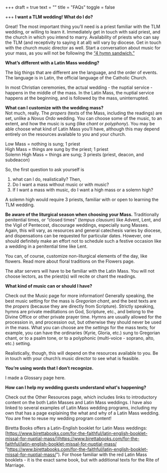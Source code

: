 +++
draft = true
text = ""
title = "FAQs"
toggle = false

+++
**I want a TLM wedding! What do I do?**

Great! The most important thing you’ll need is a priest familiar with the TLM wedding, or willing to learn it. Immediately get in touch with said priest, and the church in which you intend to marry. Availability of priests who can say the TLM (and receptivity to saying it at all) will vary by diocese. Get in touch with the church music director as well. Start a conversation about music for your mass, as you will not be following the [“4 hymn sandwich.”](https://www.catholiceducation.org/en/culture/music/propers-of-the-mass-vs-the-four-hymn-sandwich.html)

**What’s different with a Latin Mass wedding?**

The big things that are different are the language, and the order of events. The language is in Latin, the official language of the Catholic Church.

In most Christian ceremonies, the actual wedding - the nuptial service - happens in the middle of the mass. In the Latin Mass, the nuptial service happens at the beginning, and is followed by the mass, uninterrupted.

**What can I customize with the wedding mass?**  
Not much, really. The _propers_ (texts of the Mass, including the readings) are set, unlike a _Novus Ordo_ wedding. You can choose some of the music, to an extent, and how the music is sung (like _chant_ or _polyphony_). You may be able choose what kind of Latin Mass you’ll have, although this may depend entirely on the resources available to you and your church.

Low Mass = nothing is sung; 1 priest  
High Mass = things are sung by the priest; 1 priest  
Solemn High Mass = things are sung; 3 priests (priest, deacon, and subdeacon)

So, the first question to ask yourself is

1. what can I do, realistically? Then,
2. Do I want a mass without music or with music?
3. If I want a mass with music, do I want a high mass or a solemn high?

A solemn high would require 3 priests, familiar with or open to learning the TLM wedding.

**Be aware of the liturgical season when choosing your Mass.** Traditionally penitential times, or “closed times” (_tempus clausum_) like Advent, Lent, and the Vigil of Pentecost, discourage weddings, especially sung Masses. Again, this will vary, as resources and general catechesis varies by diocese, and dispensations can be requested for particular dates. However, one should definitely make an effort not to schedule such a festive occasion like a wedding in a penitential time like Lent.

You can, of course, customize non-liturgical elements of the day, like flowers. Read more about floral traditions on the Flowers page.

The altar servers will have to be familiar with the Latin Mass. You will not choose lectors, as the priest(s) will recite or chant the readings.

**What kind of music can or should I have?**

Check out the Music page for more information! Generally speaking, the best music setting for the mass is _Gregorian chant_, and the best texts are the _propers_ (because they are directly from Scripture). Strictly speaking, hymns are private meditations on God, Scripture, etc., and belong to the Divine Office or other private prayer time. Hymns are usually allowed for the procession in, and procession out, but otherwise they should never be used _in_ the mass. What you can choose are the _settings_ for the mass texts; for example, you can have the ordinaries (Kyrie, Gloria, etc.) sung to Gregorian chant, or to a psalm tone, or to a polyphonic (multi-voice - soprano, alto, etc.) setting.

Realistically, though, this will depend on the resources available to you. Be in touch with your church’s music director to see what is feasible.

**You’re using words that I don’t recognize.**

I made a Glossary page here.

**How can I help my wedding guests understand what's happening?**

Check out the Other Resources page, which includes links to introductory content on the both Latin Masses and Latin Mass weddings. I have also linked to several examples of Latin Mass wedding programs, including my own that has a page explaining the what and why of a Latin Mass wedding. You are free to reuse my wedding program content!

Biretta Books offers a Latin-English booklet for Latin Mass weddings: [https://www.birettabooks.com/for-the-faithful/latin-english-booklet-missal-for-nuptial-mass/](https://www.birettabooks.com/for-the-faithful/latin-english-booklet-missal-for-nuptial-mass/ "https://www.birettabooks.com/for-the-faithful/latin-english-booklet-missal-for-nuptial-mass/"). For those familiar with the red Latin Mass booklets - it is the exact same book, but with additional texts for the Rite of Marriage.